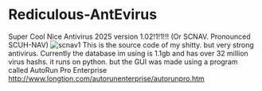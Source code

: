 # Rediculous-AntEvirus
Super Cool Nice Antivirus 2025 version 1.02!1!1!!! (Or SCNAV. Pronounced SCUH-NAV)
![scnav1](https://github.com/user-attachments/assets/29f02931-0056-4908-812e-f19fc17fa020)
This is the source code of my shitty. but very strong antivirus. Currently the database im using is 1.1gb and has over 32 million virus hashs. 
it runs on python. but the GUI was made using a program called AutoRun Pro Enterprise http://www.longtion.com/autorunenterprise/autorunpro.htm
